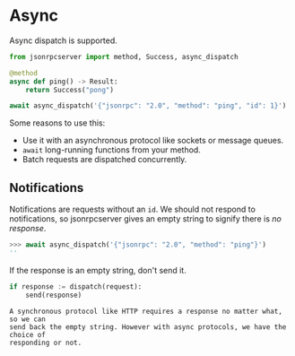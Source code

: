 # Async

Async dispatch is supported.

```python
from jsonrpcserver import method, Success, async_dispatch

@method
async def ping() -> Result:
    return Success("pong")

await async_dispatch('{"jsonrpc": "2.0", "method": "ping", "id": 1}')
```

Some reasons to use this:

- Use it with an asynchronous protocol like sockets or message queues.
- `await` long-running functions from your method.
- Batch requests are dispatched concurrently.

## Notifications

Notifications are requests without an `id`. We should not respond to
notifications, so jsonrpcserver gives an empty string to signify there is *no
response*.

```python
>>> await async_dispatch('{"jsonrpc": "2.0", "method": "ping"}')
''
```

If the response is an empty string, don't send it.

```python
if response := dispatch(request):
    send(response)
```

```{note}
A synchronous protocol like HTTP requires a response no matter what, so we can
send back the empty string. However with async protocols, we have the choice of
responding or not.
```

